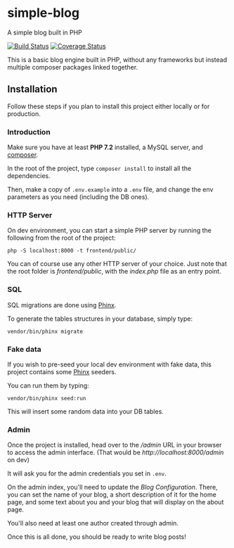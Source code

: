 # simple-blog
A simple blog built in PHP


[![Build Status](https://travis-ci.org/gabriel-detassigny/simple-blog.svg?branch=master)](https://travis-ci.org/gabriel-detassigny/simple-blog) [![Coverage Status](https://coveralls.io/repos/github/gabriel-detassigny/simple-blog/badge.svg)](https://coveralls.io/github/gabriel-detassigny/simple-blog)

This is a basic blog engine built in PHP, without any frameworks but instead multiple composer packages linked together.

## Installation

Follow these steps if you plan to install this project either locally or for production.

### Introduction

Make sure you have at least **PHP 7.2** installed, a MySQL server, and [composer](https://getcomposer.org/).

In the root of the project, type `composer install` to install all the dependencies.

Then, make a copy of `.env.example` into a `.env` file, and change the env parameters as you need (including the DB ones).

### HTTP Server


On dev environment, you can start a simple PHP server by running the following from the root of the project:
```
php -S localhost:8000 -t frontend/public/
```

You can of course use any other HTTP server of your choice. 
Just note that the root folder is _frontend/public_, with the _index.php_ file as an entry point.

### SQL

SQL migrations are done using [Phinx](https://phinx.org).

To generate the tables structures in your database, simply type:
```
vendor/bin/phinx migrate
```

### Fake data

If you wish to pre-seed your local dev environment with fake data, this project contains some [Phinx](https://phinx.org) seeders.

You can run them by typing:
```
vendor/bin/phinx seed:run
```

This will insert some random data into your DB tables.

### Admin

Once the project is installed, head over to the _/admin_ URL in your browser to access the admin interface.
(That would be _http://localhost:8000/admin_ on dev)

It will ask you for the admin credentials you set in `.env`.

On the admin index, you'll need to update the _Blog Configuration_.
There, you can set the name of your blog, a short description of it for the home page, 
and some text about you and your blog that will display on the about page.

You'll also need at least one author created through admin.

Once this is all done, you should be ready to write blog posts!
